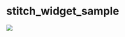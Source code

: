  # stitch_widget_sample
[![](https://jitpack.io/v/Kathirsethu/stitch_widget_sample.svg)](https://jitpack.io/#Kathirsethu/stitch_widget_sample)
